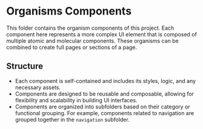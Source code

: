 # Organisms Components

This folder contains the organism components of this project. Each component here represents a more complex UI element that is composed of multiple atomic and molecular components. These organisms can be combined to create full pages or sections of a page.

## Structure

- Each component is self-contained and includes its styles, logic, and any necessary assets.
- Components are designed to be reusable and composable, allowing for flexibility and scalability in building UI interfaces.
- Components are organized into subfolders based on their category or functional grouping. For example, components related to navigation are grouped together in the `navigation` subfolder.
